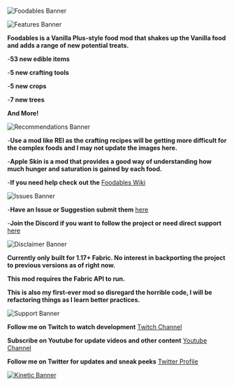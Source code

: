 ![Foodables Banner](https://i.imgur.com/x2RB55w.png)

![Features Banner](https://i.imgur.com/vYz5ucM.png)

**Foodables is a Vanilla Plus-style food mod that shakes up the Vanilla food and adds a range of new potential treats.**

-**53 new edible items**

-**5 new crafting tools**

-**5 new crops**

-**7 new trees**

**And More!**

![Recommendations Banner](https://i.imgur.com/ujYD9xY.png)

-**Use a mod like REI as the crafting recipes will be getting more difficult for the complex foods and I may not update the images here.**

-**Apple Skin is a mod that provides a good way of understanding how much hunger and saturation is gained by each food.**

-**If you need help check out the** [Foodables Wiki](https://github.com/CanINotUseTruth/Foodables/wiki)

![Issues Banner](https://i.imgur.com/f7mJcRO.png)

-**Have an Issue or Suggestion submit them** [here](https://github.com/CanINotUseTruth/Foodables/issues)

-**Join the Discord if you want to follow the project or need direct support** [here](https://discord.gg/K3nuDENu)

![Disclaimer Banner](https://i.imgur.com/fIvmPPM.png)

**Currently only built for 1.17+ Fabric. No interest in backporting the project to previous versions as of right now.**

**This mod requires the Fabric API to run.**

**This is also my first-ever mod so disregard the horrible code, I will be refactoring things as I learn better practices.**

![Support Banner](https://i.imgur.com/8oWyFrc.png)

**Follow me on Twitch to watch development** [Twitch Channel](https://www.twitch.tv/truthst)

**Subscribe on Youtube for update videos and other content** [Youtube Channel](https://www.youtube.com/channel/UC5sAtcZ0gJC26Sq5MuF8v0w)

**Follow me on Twitter for updates and sneak peeks** [Twitter Profile](https://twitter.com/TruthStreams)

[![Kinetic Banner](https://i.imgur.com/4V80T1w.png)](https://billing.kinetichosting.net/aff.php?aff=103)
